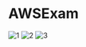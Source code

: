 # AWSExam
![1](https://github.com/Faaiz1/AWSExam/assets/78585525/2ae7aa9d-0bd8-4762-9766-fd042050ae43)
![2](https://github.com/Faaiz1/AWSExam/assets/78585525/30e22774-cba0-44a4-a801-f9c04f94c522)
![3](https://github.com/Faaiz1/AWSExam/assets/78585525/6795331d-bd05-4c80-b5f0-c2940e1cbbeb)

